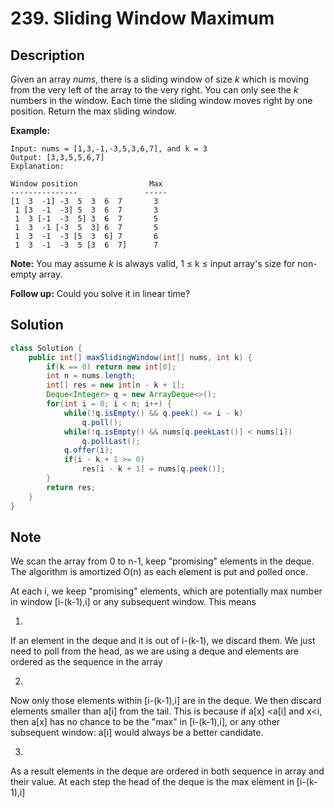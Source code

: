 # 239. Sliding Window Maximum

## Description

Given an array *nums*, there is a sliding window of size *k* which is moving from the very left of the array to the very right. You can only see the *k* numbers in the window. Each time the sliding window moves right by one position. Return the max sliding window.

**Example:**

```
Input: nums = [1,3,-1,-3,5,3,6,7], and k = 3
Output: [3,3,5,5,6,7] 
Explanation: 

Window position                Max
---------------               -----
[1  3  -1] -3  5  3  6  7       3
 1 [3  -1  -3] 5  3  6  7       3
 1  3 [-1  -3  5] 3  6  7       5
 1  3  -1 [-3  5  3] 6  7       5
 1  3  -1  -3 [5  3  6] 7       6
 1  3  -1  -3  5 [3  6  7]      7
```

**Note:** 
You may assume *k* is always valid, 1 ≤ k ≤ input array's size for non-empty array.

**Follow up:**
Could you solve it in linear time?



## Solution

```java
class Solution {
    public int[] maxSlidingWindow(int[] nums, int k) {
        if(k == 0) return new int[0];
        int n = nums.length;
        int[] res = new int[n - k + 1];
        Deque<Integer> q = new ArrayDeque<>();
        for(int i = 0; i < n; i++) {
            while(!q.isEmpty() && q.peek() <= i - k)
                q.poll();
            while(!q.isEmpty() && nums[q.peekLast()] < nums[i]) 
                q.pollLast();
            q.offer(i);
            if(i - k + 1 >= 0) 
                res[i - k + 1] = nums[q.peek()];
        }
        return res;
    }
}
```





## Note

We scan the array from 0 to n-1, keep "promising" elements in the deque. The algorithm is amortized O(n) as each element is put and polled once.

At each i, we keep "promising" elements, which are potentially max number in window [i-(k-1),i] or any subsequent window. This means

1. 

   If an element in the deque and it is out of i-(k-1), we discard them. We just need to poll from the head, as we are using a deque and elements are ordered as the sequence in the array

   

2. 

   Now only those elements within [i-(k-1),i] are in the deque. We then discard elements smaller than a[i] from the tail. This is because if a[x] <a[i] and x<i, then a[x] has no chance to be the "max" in [i-(k-1),i], or any other subsequent window: a[i] would always be a better candidate.

   

3. 

   As a result elements in the deque are ordered in both sequence in array and their value. At each step the head of the deque is the max element in [i-(k-1),i]